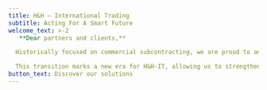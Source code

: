```yaml
---
title: H&H – International Trading
subtitle: Acting For A Smart Future
welcome_text: >-2
   **Dear partners and clients,**

  Historically focused on commercial subcontracting, we are proud to announce our strategic decision to establish a direct presence in the Cypriot market in 2024.

  This transition marks a new era for H&H-IT, allowing us to strengthen our competitiveness and better meet your diverse needs.
button_text: Discover our solutions
---
```


